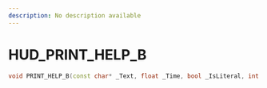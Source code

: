 ```yaml
---
description: No description available 
---
```


# HUD\_PRINT_HELP_B

```cpp
void PRINT_HELP_B(const char* _Text, float _Time, bool _IsLiteral, int _PrintType, int _Unk1, int _Unk2, int _Unk3, int _Unk4);
```